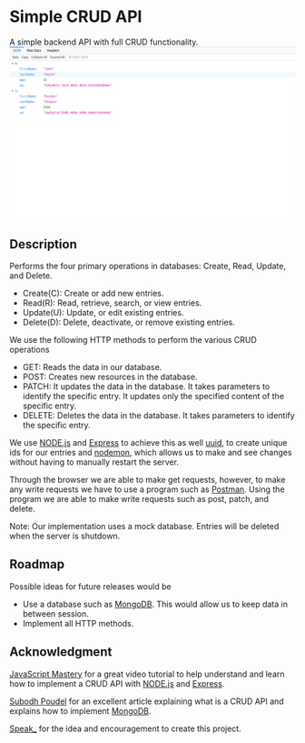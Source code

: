 # Simple CRUD API
A simple backend API with full CRUD functionality.
![alt text](https://github.com/ChrisFAlvarenga/node-express-api/blob/main/image.png?raw=true)

## Description
Performs the four primary operations in databases: Create, Read, Update, and Delete.
* Create(C): Create or add new entries.
* Read(R): Read, retrieve, search, or view entries.
* Update(U): Update, or edit existing entries.
* Delete(D): Delete, deactivate, or remove existing entries.

We use the following HTTP methods to perform the various CRUD operations
* GET: Reads the data in our database.
* POST: Creates new resources in the database.
* PATCH: It updates the data in the database. It takes parameters to identify the specific entry. It updates only the specified content of the specific entry.
* DELETE: Deletes the data in the database. It takes parameters to identify the specific entry.

We use [NODE.js](https://nodejs.org/en/) and [Express](https://expressjs.com/) to achieve this as well [uuid](https://www.npmjs.com/package/uuid), to create unique ids for our entries and [nodemon](https://www.npmjs.com/package/nodemon), which allows us to make and see changes without having to manually restart the server.

Through the browser we are able to make get requests, however, to make any write requests we have to use a program such as [Postman](https://www.postman.com/). Using the program we are able to make write requests such as post, patch, and delete. 

Note: Our implementation uses a mock database. Entries will be deleted when the server is shutdown.

## Roadmap
Possible ideas for future releases would be
* Use a database such as [MongoDB](https://www.mongodb.com/). This would allow us to keep data in between session.
* Implement all HTTP methods.

## Acknowledgment
[JavaScript Mastery](https://www.youtube.com/watch?v=l8WPWK9mS5M) for a great video tutorial to help understand and learn how to implement a CRUD API with [NODE.js](https://nodejs.org/en/) and [Express](https://expressjs.com/).

[Subodh Poudel](https://www.becomebetterprogrammer.com/complete-guide-to-build-a-crud-api-with-node-js-and-mongodb/[Subodh) for an excellent article explaining what is a CRUD API and explains how to implement [MongoDB](https://www.mongodb.com/).

[Speak_](https://speak.careers/) for the idea and encouragement to create this project.
